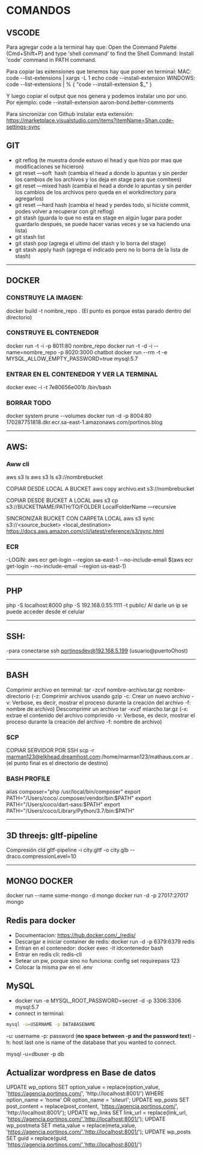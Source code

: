 # COMANDOS


## VSCODE

Para agregar code a la terminal hay que:
Open the Command Palette (Cmd+Shift+P) and type 'shell command' to find the Shell Command: Install 'code' command in PATH command.

Para copiar las extensiones que tenemos hay que poner en terminal:
MAC:
code --list-extensions | xargs -L 1 echo code --install-extension
WINDOWS:
code --list-extensions | % { "code --install-extension $_" }

Y luego copiar el output que nos genera y podemos instalar uno por uno.
Por ejemplo:
code --install-extension aaron-bond.better-comments

Para sincronizar con Github instalar esta extensión:
https://marketplace.visualstudio.com/items?itemName=Shan.code-settings-sync

## GIT

* git reflog (te muestra donde estuvo el head y que hizo por mas que modificaciones se hicieron)
* git reset —soft  hash (cambia el head a donde lo apuntas y sin perder los cambios de los archivos y los deja en stage para que comitees)
* git reset —mixed hash (cambia el head a donde lo apuntas y sin perder los cambios de los archivos pero queda en el workdirectory para agregarlos)
* git reset —hard hash (cambia el head y perdes todo, si hiciste commit, podes volver a recuperar con git reflog)
* git stash (guarda lo que no esta en stage en algún lugar para poder guardarlo después, se puede hacer varias veces y se va haciendo una lista)
* git stash list
* git stash pop (agrega el ultimo del stash y lo borra del stage)
* git stash apply hash (agrega el indicado pero no lo borra de la lista de stash)



---


## DOCKER


### CONSTRUYE LA IMAGEN:
docker build -t nombre_repo .
(El punto es porque estas parado dentro del directorio)


### CONSTRUYE EL CONTENEDOR
docker run -t -i -p 8011:80 nombre_repo
docker run -t -d -i --name=nombre_repo -p 8020:3000 chatbot
docker run --rm -t -e MYSQL_ALLOW_EMPTY_PASSWORD=true mysql:5.7


### ENTRAR EN EL CONTENEDOR Y VER LA TERMINAL
docker exec -i -t 7e80656e001b /bin/bash


### BORRAR TODO
docker system prune --volumes
docker run -d -p 8004:80 170287751818.dkr.ecr.sa-east-1.amazonaws.com/portinos.blog

---


## AWS:

### Aww cli
aws s3 ls
aws s3 ls s3://nombrebucket

COPIAR DESDE LOCAL A BUCKET
aws copy archivo.ext s3://nombrebucket

COPIAR DESDE BUCKET A LOCAL
aws s3 cp s3://BUCKETNAME/PATH/TO/FOLDER LocalFolderName —recursive

SINCRONIZAR BUCKET CON CARPETA LOCAL
aws s3 sync s3://<source_bucket> <local_destination>
https://docs.aws.amazon.com/cli/latest/reference/s3/sync.html

### ECR
-LOGIN:
aws ecr get-login --region sa-east-1 --no-include-email
$(aws ecr get-login --no-include-email --region us-east-1)

---

## PHP

php -S localhost:8000
php -S 192.168.0.55:1111 -t public/
Al darle un ip se puede acceder desde el celular

---

## SSH:
-para conectarse
ssh portinosdev@192.168.5.199
(usuario@puertoOhost)

---

## BASH

Comprimir archivo en terminal:
tar -zcvf nombre-archivo.tar.gz nombre-directorio
(-z: Comprimir archivos usando gzip
-c: Crear un nuevo archivo
-v: Verbose, es decir, mostrar el proceso durante la creación del archivo
-f: nombre de archivo)
Descomprimir un archivo
tar -xvzf miarcho.tar.gz
(-x: extrae el contenido del archivo comprimido
-v: Verbose, es decir, mostrar el proceso durante la creación del archivo
-f: nombre de archivo)

### SCP
COPIAR SERVIDOR POR SSH
scp -r marman123@elkhead.dreamhost.com:/home/marman123/mathaus.com.ar .
(el punto final es el directorio de destino)

### BASH PROFILE
alias composer="php /usr/local/bin/composer" export PATH="/Users/coco/.composer/vendor/bin:$PATH" export PATH="/Users/coco/dart-sass:$PATH" export PATH="/Users/coco/Library/Python/3.7/bin:$PATH"


---

## 3D threejs: gltf-pipeline

Compresión cld
gltf-pipeline -i city.gltf -o city.glb --draco.compressionLevel=10

--- 

## MONGO DOCKER

docker run --name some-mongo -d mongo
docker run -d -p 27017:27017 mongo

## Redis para docker

* Documentacion: https://hub.docker.com/_/redis/
* Descargar e iniciar container de redis: docker run -d -p 6379:6379 redis
* Entran en el contenedor: docker exec -it idcontenedor bash
* Entrar en redis cli: redis-cli
* Setear un pw, porque sino no funciona: config set requirepass 123
* Colocar la misma pw en el .env

## MySQL

* docker run -e MYSQL_ROOT_PASSWORD=secret -d -p 3306:3306 mysql:5.7
* connect in terminal:
```bash
mysql -u=USERNAME -p DATABASENAME 
```
-u: username
-p: password (**no space between -p and the password text**)
-h: host
last one is name of the database that you wanted to connect.

mysql -u=dbuser -p db 

## Actualizar wordpress en Base de datos

UPDATE wp_options SET option_value = replace(option_value, 'https://agencia.portinos.com/', 'http://localhost:8001/') WHERE option_name = 'home' OR option_name = 'siteurl';
UPDATE wp_posts SET post_content = replace(post_content, 'https://agencia.portinos.com/', 'http://localhost:8001/');
UPDATE wp_links SET link_url = replace(link_url, 'https://agencia.portinos.com/','http://localhost:8001/');
UPDATE wp_postmeta SET meta_value = replace(meta_value, 'https://agencia.portinos.com/','http://localhost:8001/');
UPDATE wp_posts SET guid = replace(guid, 'https://agencia.portinos.com/','http://localhost:8001/')